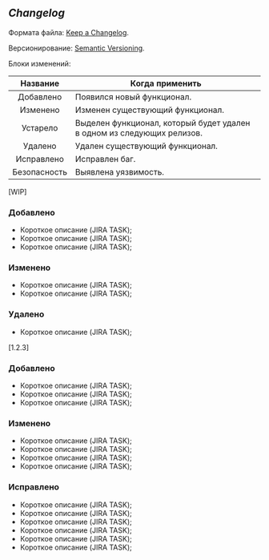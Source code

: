 ## _Changelog_

Формата файла: [Keep a Changelog](https://keepachangelog.com/ru/1.0.0/).

Версионирование: [Semantic Versioning](https://semver.org/lang/ru/).

Блоки изменений:

|    Название    | Когда применить                                                        |
|:--------------:|------------------------------------------------------------------------|
|   Добавлено    | Появился новый функционал.                                             |
|    Изменено    | Изменен существующий функционал.                                       |
|    Устарело    | Выделен функционал, который будет удален в одном из следующих релизов. |
|    Удалено     | Удален существующий функционал.                                        |
|   Исправлено   | Исправлен баг.                                                         |
|  Безопасность  | Выявлена уязвимость.                                                   |


[WIP]
### Добавлено
- Короткое описание (JIRA TASK);
- Короткое описание (JIRA TASK);
- Короткое описание (JIRA TASK);

### Изменено
- Короткое описание (JIRA TASK);
- Короткое описание (JIRA TASK);

### Удалено
- Короткое описание (JIRA TASK);


[1.2.3]
### Добавлено
- Короткое описание (JIRA TASK);
- Короткое описание (JIRA TASK);
- Короткое описание (JIRA TASK);

### Изменено
- Короткое описание (JIRA TASK);
- Короткое описание (JIRA TASK);
- Короткое описание (JIRA TASK);
- Короткое описание (JIRA TASK);

### Исправлено
- Короткое описание (JIRA TASK);
- Короткое описание (JIRA TASK);
- Короткое описание (JIRA TASK);
- Короткое описание (JIRA TASK);
- Короткое описание (JIRA TASK);
- Короткое описание (JIRA TASK);